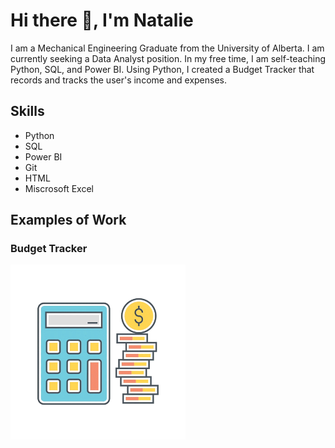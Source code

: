 # Hi there 👋, I'm Natalie
I am a Mechanical Engineering Graduate from the University of Alberta. I am currently seeking a Data Analyst position. In my free time, I am self-teaching Python, SQL, and Power BI. Using Python, I created a Budget Tracker that records and tracks the user's income and expenses.

## Skills
* Python
* SQL
* Power BI
* Git
* HTML
* Miscrosoft Excel

## Examples of Work
### Budget Tracker
<a href="https://github.com/natalietamm/budget-tracker" target="_blank"><img src="https://github.com/natalietamm/natalietamm/blob/main/BudgetTrackerGif.gif" width="280"></a>



<!--
**natalietamm/natalietamm** is a ✨ _special_ ✨ repository because its `README.md` (this file) appears on your GitHub profile.

Here are some ideas to get you started:

- 🔭 I’m currently working on ...
- 🌱 I’m currently learning ...
- 👯 I’m looking to collaborate on ...
- 🤔 I’m looking for help with ...
- 💬 Ask me about ...
- 📫 How to reach me: ...
- 😄 Pronouns: ...
- ⚡ Fun fact: ...
-->
